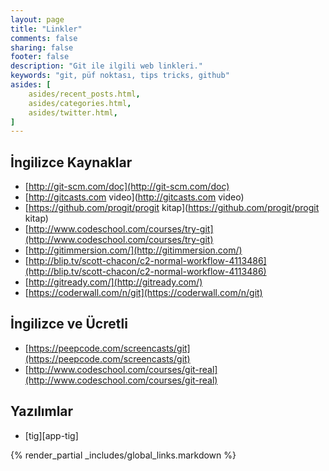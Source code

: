 ```yaml
---
layout: page
title: "Linkler"
comments: false
sharing: false
footer: false
description: "Git ile ilgili web linkleri."
keywords: "git, püf noktası, tips tricks, github"
asides: [
    asides/recent_posts.html,
    asides/categories.html,
    asides/twitter.html,
]
---
```


## İngilizce Kaynaklar

- [http://git-scm.com/doc](http://git-scm.com/doc)
- [http://gitcasts.com video](http://gitcasts.com video)
- [https://github.com/progit/progit kitap](https://github.com/progit/progit kitap)
- [http://www.codeschool.com/courses/try-git](http://www.codeschool.com/courses/try-git)
- [http://gitimmersion.com/](http://gitimmersion.com/)
- [http://blip.tv/scott-chacon/c2-normal-workflow-4113486](http://blip.tv/scott-chacon/c2-normal-workflow-4113486)
- [http://gitready.com/](http://gitready.com/)
- [https://coderwall.com/n/git](https://coderwall.com/n/git)


## İngilizce ve Ücretli

- [https://peepcode.com/screencasts/git](https://peepcode.com/screencasts/git)
- [http://www.codeschool.com/courses/git-real](http://www.codeschool.com/courses/git-real)


## Yazılımlar
- [tig][app-tig]

{% render_partial _includes/global_links.markdown %}